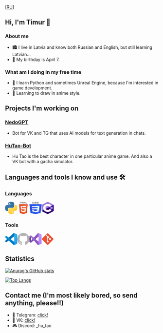 [[RU]](https://github.com/F1zzTao/F1zzTao/blob/main/README_RU.md)

## Hi, I'm Timur 👋

### About me
- 🏙 I live in Latvia and know both Russian and English, but still learning Latvian...
- 🎂 My birthday is April 7.

### What am I doing in my free time
- 🌱 I learn Python and sometimes Unreal Engine, because I'm interested in game development.
- 🎨 Learning to draw in anime style.

## Projects I'm working on

### [NedoGPT](https://github.com/F1zzTao/NedoGPT)
- Bot for VK and TG that uses AI models for text generation in chats.

### [HuTao-Bot](https://github.com/we-love-hu-tao/HuTao-Bot)
- Hu Tao is the best character in one particular anime game. And also a VK bot with a gacha simulator.

## Languages and tools I know and use 🛠

### Languages
<img align="left" alt="Python" width="40px" height="40px" src="images/python.svg" />
<img align="left" alt="HTML" width="40px" height="40px" src="images/html5.svg" />
<img align="left" alt="CSS" width="40px" height="40px" src="images/css.svg" />
<img alt="C#" width="40px" height="40px" src="images/csharp.svg" />

### Tools
<img align="left" alt="Visual Studio Code" width="40px" height="40px" src="images/vscode.svg" />
<img align="left" alt="GitHub" width="40px" height="40px" src="images/github.svg" />
<img alt="Git" width="40px" height="40px" src="images/git.svg" />
<img align="left" alt="Visual Studio" width="40px" height="40px" src="images/vs.svg" />

## Statistics
[![Anurag's GitHub stats](https://github-readme-stats.vercel.app/api?username=F1zzTao&show_icons=true&theme=tokyonight)](https://github.com/anuraghazra/github-readme-stats)

[![Top Langs](https://github-readme-stats.vercel.app/api/top-langs/?username=F1zzTao&layout=compact&theme=tokyonight)](https://github.com/anuraghazra/github-readme-stats)

## Contact me (I'm most likely bored, so send anything, please!!)
- 📱 Telegram: [click!](https://t.me/F1zzTao)
- 💬 VK: [click!](https://vk.com/id322615766)
- 🎮 Discord: _hu_tao
